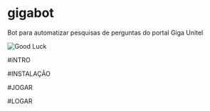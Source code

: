 # gigabot
Bot para automatizar pesquisas de perguntas do portal Giga Unitel

![Good Luck](https://raw.githubusercontent.com/joaroque/gigabot/main/02%20(2).gif)

#iNTRO

#INSTALAÇÃO

#JOGAR

#LOGAR

